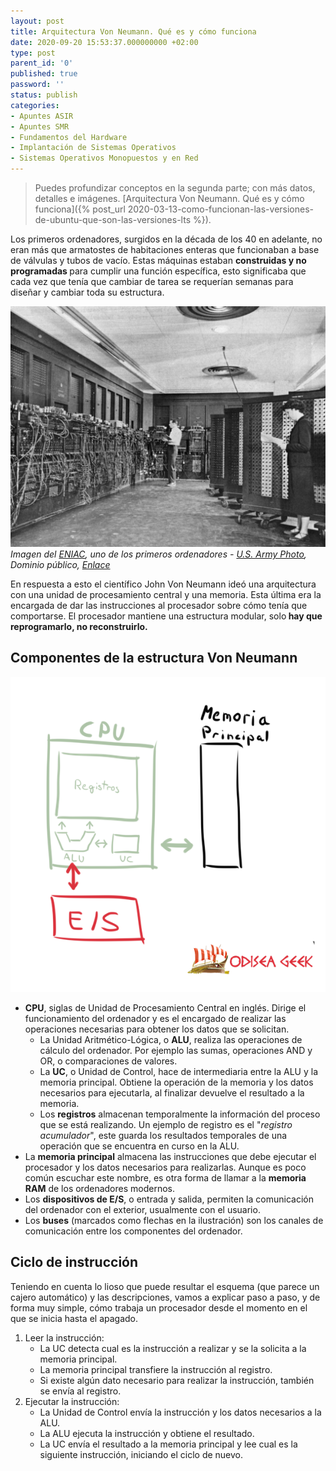 ```yaml
---
layout: post
title: Arquitectura Von Neumann. Qué es y cómo funciona
date: 2020-09-20 15:53:37.000000000 +02:00
type: post
parent_id: '0'
published: true
password: ''
status: publish
categories:
- Apuntes ASIR
- Apuntes SMR
- Fundamentos del Hardware
- Implantación de Sistemas Operativos
- Sistemas Operativos Monopuestos y en Red
---
```

>Puedes profundizar conceptos en la segunda parte; con más datos, detalles e imágenes. [Arquitectura Von Neumann. Qué es y cómo funciona]({% post_url 2020-03-13-como-funcionan-las-versiones-de-ubuntu-que-son-las-versiones-lts %}).

Los primeros ordenadores, surgidos en la década de los 40 en adelante, no eran más que armatostes de habitaciones enteras que funcionaban a base de válvulas y tubos de vacío. Estas máquinas estaban <strong>construidas y no programadas </strong>para cumplir una función específica, esto significaba que cada vez que tenía que cambiar de tarea se requerían semanas para diseñar y cambiar toda su estructura.

![](/assets/2020/09/1280px-Eniac.jpg)
_Imagen del <a href="https://es.wikipedia.org/wiki/ENIAC" target="_blank" rel="noreferrer noopener">ENIAC</a>, uno de los primeros ordenadores - <a href="http://ftp.arl.mil/ftp/historic-computers" target="_blank" rel="noreferrer noopener nofollow">U.S. Army Photo</a>, Dominio público, <a href="https://commons.wikimedia.org/w/index.php?curid=55124" target="_blank" rel="noreferrer noopener nofollow">Enlace</a>_

En respuesta a esto el científico John Von Neumann ideó una arquitectura con una unidad de procesamiento central y una memoria. Esta última era la encargada de dar las instrucciones al procesador sobre cómo tenía que comportarse. El procesador mantiene una estructura modular, solo<strong> hay que reprogramarlo, no reconstruirlo.</strong>

## Componentes de la estructura Von Neumann

![](/assets/2020/09/arquitectura-von-neumann-pocha.png)

<ul>
<li><strong>CPU</strong>, siglas de Unidad de Procesamiento Central en inglés. Dirige el funcionamiento del ordenador y es el encargado de realizar las operaciones necesarias para obtener los datos que se solicitan.
<ul>
<li>La Unidad Aritmético-Lógica, o <strong>ALU</strong>,  realiza las operaciones de cálculo del ordenador. Por ejemplo las sumas, operaciones AND y OR, o comparaciones de valores.</li>
<li>La <strong>UC</strong>, o Unidad de Control, hace de intermediaria entre la ALU y la memoria principal. Obtiene la operación de la memoria y los datos necesarios para ejecutarla, al finalizar devuelve el resultado a la memoria.</li>
<li>Los <strong>registros</strong> almacenan temporalmente la información del proceso que se está realizando. Un ejemplo de registro es el "<em>registro acumulador</em>", este guarda los resultados temporales de una operación que se encuentra en curso en la ALU.</li>
</ul>
</li>
<li>La <strong>memoria principal</strong> almacena las instrucciones que debe ejecutar el procesador y los datos necesarios para realizarlas. Aunque es poco común escuchar este nombre, es otra forma de llamar a la <strong>memoria RAM</strong> de los ordenadores modernos.</li>
<li>Los <strong>dispositivos de E/S</strong>, o entrada y salida, permiten la comunicación del ordenador con el exterior, usualmente con el usuario.</li>
<li>Los <strong>buses</strong> (marcados como flechas en la ilustración) son  los canales de comunicación entre los componentes del ordenador.</li>
</ul>

## Ciclo de instrucción

Teniendo en cuenta lo lioso que puede resultar el esquema (que parece un cajero automático) y las descripciones, vamos a explicar paso a paso, y de forma muy simple, cómo trabaja un procesador desde el momento en el que se inicia hasta el apagado.

<ol>
<li>Leer la instrucción:
<ul>
<li>La UC detecta cual es la instrucción a realizar y se la solicita a la memoria principal.</li>
<li>La memoria principal transfiere la instrucción al registro.</li>
<li>Si existe algún dato necesario para realizar la instrucción, también se envía al registro.</li>
</ul>
</li>
<li>Ejecutar la instrucción:
<ul>
<li>La Unidad de Control envía la instrucción y los datos necesarios a la ALU.</li>
<li>La ALU ejecuta la instrucción y obtiene el resultado.</li>
<li>La UC envía el resultado a la memoria principal y lee cual es la siguiente instrucción, iniciando el ciclo de nuevo.</li>
</ul>
</li>
</ol>
